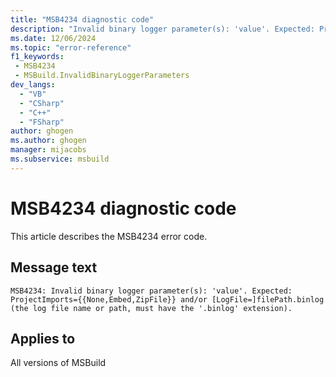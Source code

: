 ```yaml
---
title: "MSB4234 diagnostic code"
description: "Invalid binary logger parameter(s): 'value'. Expected: ProjectImports={{None,Embed,ZipFile}} and/or [LogFile=]filePath.binlog (the log file name or path, must have the '.binlog' extension)."
ms.date: 12/06/2024
ms.topic: "error-reference"
f1_keywords:
 - MSB4234
 - MSBuild.InvalidBinaryLoggerParameters
dev_langs:
  - "VB"
  - "CSharp"
  - "C++"
  - "FSharp"
author: ghogen
ms.author: ghogen
manager: mijacobs
ms.subservice: msbuild
---
```


# MSB4234 diagnostic code

<!-- :::ErrorDefinitionDescription::: -->
<!-- :::editable-content name="introDescription"::: -->
This article describes the MSB4234 error code.
<!-- :::editable-content-end::: -->

## Message text

`MSB4234: Invalid binary logger parameter(s): 'value'. Expected: ProjectImports={{None,Embed,ZipFile}} and/or [LogFile=]filePath.binlog (the log file name or path, must have the '.binlog' extension).`

<!-- :::editable-content name="postOutputDescription"::: -->
<!-- :::editable-content-end::: -->
<!-- :::ErrorDefinitionDescription-end::: -->

## Applies to

All versions of MSBuild
